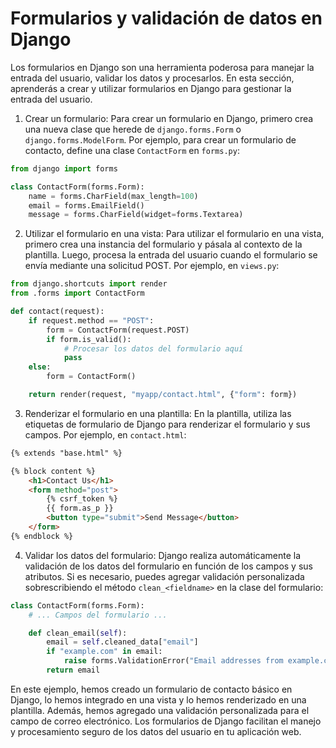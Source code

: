 
# Formularios y validación de datos en Django

Los formularios en Django son una herramienta poderosa para manejar la entrada del usuario, validar los datos y procesarlos. En esta sección, aprenderás a crear y utilizar formularios en Django para gestionar la entrada del usuario.

1. Crear un formulario:
   Para crear un formulario en Django, primero crea una nueva clase que herede de `django.forms.Form` o `django.forms.ModelForm`. Por ejemplo, para crear un formulario de contacto, define una clase `ContactForm` en `forms.py`:

```python
from django import forms

class ContactForm(forms.Form):
    name = forms.CharField(max_length=100)
    email = forms.EmailField()
    message = forms.CharField(widget=forms.Textarea)
```

2. Utilizar el formulario en una vista:
   Para utilizar el formulario en una vista, primero crea una instancia del formulario y pásala al contexto de la plantilla. Luego, procesa la entrada del usuario cuando el formulario se envía mediante una solicitud POST. Por ejemplo, en `views.py`:

```python
from django.shortcuts import render
from .forms import ContactForm

def contact(request):
    if request.method == "POST":
        form = ContactForm(request.POST)
        if form.is_valid():
            # Procesar los datos del formulario aquí
            pass
    else:
        form = ContactForm()

    return render(request, "myapp/contact.html", {"form": form})
```

3. Renderizar el formulario en una plantilla:
   En la plantilla, utiliza las etiquetas de formulario de Django para renderizar el formulario y sus campos. Por ejemplo, en `contact.html`:

```html
{% extends "base.html" %}

{% block content %}
    <h1>Contact Us</h1>
    <form method="post">
        {% csrf_token %}
        {{ form.as_p }}
        <button type="submit">Send Message</button>
    </form>
{% endblock %}
```

4. Validar los datos del formulario:
   Django realiza automáticamente la validación de los datos del formulario en función de los campos y sus atributos. Si es necesario, puedes agregar validación personalizada sobrescribiendo el método `clean_<fieldname>` en la clase del formulario:

```python
class ContactForm(forms.Form):
    # ... Campos del formulario ...

    def clean_email(self):
        email = self.cleaned_data["email"]
        if "example.com" in email:
            raise forms.ValidationError("Email addresses from example.com are not allowed.")
        return email
```

En este ejemplo, hemos creado un formulario de contacto básico en Django, lo hemos integrado en una vista y lo hemos renderizado en una plantilla. Además, hemos agregado una validación personalizada para el campo de correo electrónico. Los formularios de Django facilitan el manejo y procesamiento seguro de los datos del usuario en tu aplicación web.